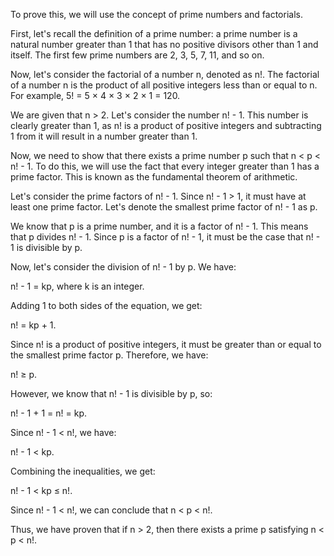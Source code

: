  To prove this, we will use the concept of prime numbers and factorials.

First, let's recall the definition of a prime number: a prime number is a natural number greater than 1 that has no positive divisors other than 1 and itself. The first few prime numbers are 2, 3, 5, 7, 11, and so on.

Now, let's consider the factorial of a number n, denoted as n!. The factorial of a number n is the product of all positive integers less than or equal to n. For example, 5! = 5 × 4 × 3 × 2 × 1 = 120.

We are given that n > 2. Let's consider the number n! - 1. This number is clearly greater than 1, as n! is a product of positive integers and subtracting 1 from it will result in a number greater than 1.

Now, we need to show that there exists a prime number p such that n < p < n! - 1. To do this, we will use the fact that every integer greater than 1 has a prime factor. This is known as the fundamental theorem of arithmetic.

Let's consider the prime factors of n! - 1. Since n! - 1 > 1, it must have at least one prime factor. Let's denote the smallest prime factor of n! - 1 as p.

We know that p is a prime number, and it is a factor of n! - 1. This means that p divides n! - 1. Since p is a factor of n! - 1, it must be the case that n! - 1 is divisible by p.

Now, let's consider the division of n! - 1 by p. We have:

n! - 1 = kp, where k is an integer.

Adding 1 to both sides of the equation, we get:

n! = kp + 1.

Since n! is a product of positive integers, it must be greater than or equal to the smallest prime factor p. Therefore, we have:

n! ≥ p.

However, we know that n! - 1 is divisible by p, so:

n! - 1 + 1 = n! = kp.

Since n! - 1 < n!, we have:

n! - 1 < kp.

Combining the inequalities, we get:

n! - 1 < kp ≤ n!.

Since n! - 1 < n!, we can conclude that n < p < n!.

Thus, we have proven that if n > 2, then there exists a prime p satisfying n < p < n!.